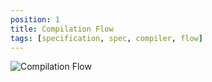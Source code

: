 ```yaml
---
position: 1
title: Compilation Flow
tags: [specification, spec, compiler, flow]
---
```


![Compilation Flow](/img/shake-compilation-flow.jpg)
